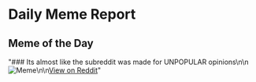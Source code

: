 # Daily Meme Report

## Meme of the Day
"### Its almost like the subreddit was made for UNPOPULAR opinions\n\n![Meme](https://i.redd.it/bfr84t7ee42f1.gif)\n\n[View on Reddit](https://redd.it/1krvfch)"

